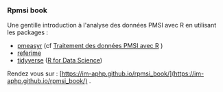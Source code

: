 ### Rpmsi book

Une gentille introduction à l'analyse des données PMSI avec R en utilisant les packages :

-   [pmeasyr](https://github.com/GuillaumePressiat/pmeasyr) (cf [Traitement des données PMSI avec R](https://guillaumepressiat.github.io/pmeasyr-book/) )
-   [referime](https://github.com/NamikTaright/referime)
-   [tidyverse](https://www.tidyverse.org/) ([R for Data Science](https://r4ds.had.co.nz/))

Rendez vous sur : [https://im-aphp.github.io/rpmsi_book/](https://im-aphp.github.io/rpmsi_book/) .

